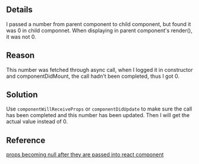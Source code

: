 ## Details

I passed a number from parent component to child component, but found it was 0 in child componnet. When displaying in parent component's render(), it was not 0.

## Reason

This number was fetched through async call, when I logged it in constructor and componentDidMount, the call hadn't been completed, thus I got 0.

## Solution

Use `componentWillReceiveProps` or `componentDidUpdate` to make sure the call has been completed and this number has been updated. Then I will get the actual value instead of 0.

## Reference

[props becoming null after they are passed into react component](https://stackoverflow.com/questions/41496655/props-becoming-null-after-they-are-passed-into-react-component)